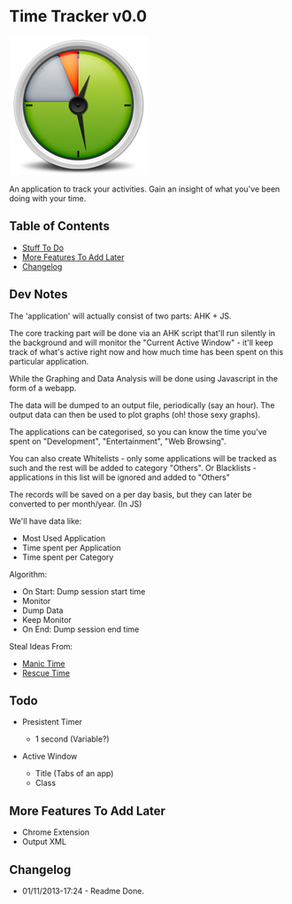 # Time Tracker v0.0

![Tracker](/Data/Time.png)

An application to track your activities. Gain an insight of what you've been doing with your time.

## Table of Contents

<!-- * [Usage Scenario](#usage) -->
* [Stuff To Do](#todo)
* [More Features To Add Later](#later)
* [Changelog](#changelog)

## <a name="usage"></a>Dev Notes

The 'application' will actually consist of two parts: AHK + JS.

The core tracking part will be done via an AHK script that'll run silently in the background and will monitor the "Current Active Window" - it'll keep track of what's active right now and how much time has been spent on this particular application.

While the Graphing and Data Analysis will be done using Javascript in the form of a webapp.

The data will be dumped to an output file, periodically (say an hour). The output data can then be used to plot graphs (oh! those sexy graphs).

The applications can be categorised, so you can know the time you've spent on "Development", "Entertainment", "Web Browsing".

You can also create Whitelists - only some applications will be tracked as such and the rest will be added to category "Others". Or Blacklists - applications in this list will be ignored and added to "Others"

The records will be saved on a per day basis, but they can later be converted to per month/year. (In JS)

We'll have data like:
  * Most Used Application
  * Time spent per Application
  * Time spent per Category

Algorithm:
  * On Start: Dump session start time
  * Monitor 
  * Dump Data
  * Keep Monitor
  * On End: Dump session end time

Steal Ideas From:
  * [Manic Time](www.manictime.com)
  * [Rescue Time](www.rescuetime.com)

## <a name="todo"></a>Todo

* Presistent Timer
  * 1 second (Variable?)

* Active Window
  * Title (Tabs of an app)
  * Class

## <a name="later"></a>More Features To Add Later

* Chrome Extension
* Output XML

## <a name="changelog"></a>Changelog

* 01/11/2013-17:24 - Readme Done.
